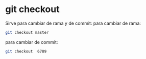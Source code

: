 # git checkout

Sirve para cambiar de rama y de commit:
para cambiar de rama:
```` bash
git checkout master
````
para cambiar de commit:
```` bash
git checkout  6789
`````
